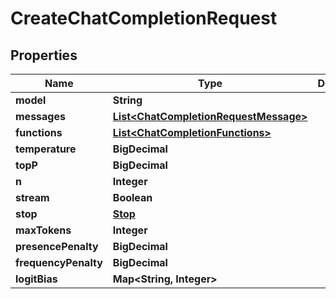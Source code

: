 

# CreateChatCompletionRequest


## Properties

| Name | Type | Description | Notes |
|------------ | ------------- | ------------- | -------------|
|**model** | **String** |  |  [optional] |
|**messages** | [**List&lt;ChatCompletionRequestMessage&gt;**](ChatCompletionRequestMessage.md) |  |  [optional] |
|**functions** | [**List&lt;ChatCompletionFunctions&gt;**](ChatCompletionFunctions.md) |  |  [optional] |
|**temperature** | **BigDecimal** |  |  [optional] |
|**topP** | **BigDecimal** |  |  [optional] |
|**n** | **Integer** |  |  [optional] |
|**stream** | **Boolean** |  |  [optional] |
|**stop** | [**Stop**](Stop.md) |  |  [optional] |
|**maxTokens** | **Integer** |  |  [optional] |
|**presencePenalty** | **BigDecimal** |  |  [optional] |
|**frequencyPenalty** | **BigDecimal** |  |  [optional] |
|**logitBias** | **Map&lt;String, Integer&gt;** |  |  [optional] |



